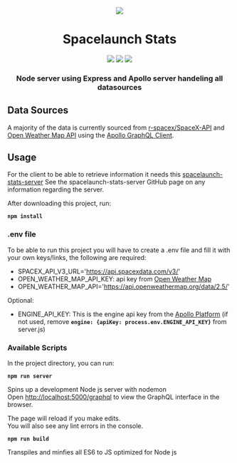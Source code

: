 <p align="center"><img src="https://3c1703fe8d.site.internapcdn.net/newman/gfx/news/2018/2-thespacexfal.jpg"></p>

<h1 align="center">Spacelaunch Stats</h1>

<p align="center">
<a href="https://www.codacy.com/app/vaneker/spacelaunch-stats-server"><img src="https://api.codacy.com/project/badge/Grade/6bbc5824ec2348bf81d0882d3e70c72a"></a>
<a href="https://github.com/vaneker/spacelaunch-stats-server/releases"><img src="https://img.shields.io/badge/version-0.1.0-brightgreen.svg"></a>
<a href="https://github.com/vaneker/spacelaunch-stats-server/blob/master/LICENSE"><img src="https://img.shields.io/badge/license-MIT-red.svg"></a>

</p>

<h3 align="center">Node server using Express and Apollo server handeling all datasources</h3>

## Data Sources

A majority of the data is currently sourced from [r-spacex/SpaceX-API](https://github.com/r-spacex/SpaceX-API) and [Open Weather Map API](https://openweathermap.org) using the [Apollo GraphQL Client](https://www.apollographql.com/).

## Usage

For the client to be able to retrieve information it needs this [spacelaunch-stats-server](https://github.com/vaneker/spacelaunch-stats-server) See the spacelaunch-stats-server GitHub page on any information regarding the server.

After downloading this project, run:

**`npm install`**

### .env file
To be able to run this project you will have to create a .env file and fill it with your own keys/links, the following are required:
- SPACEX_API_V3_URL='https://api.spacexdata.com/v3/'
- OPEN_WEATHER_MAP_API_KEY: api key from [Open Weather Map](https://openweathermap.org/)
- OPEN_WEATHER_MAP_API='https://api.openweathermap.org/data/2.5/'

Optional:
- ENGINE_API_KEY: This is the engine api key from the [Apollo Platform](https://engine.apollographql.com/) (if not used, remove **`engine: {apiKey: process.env.ENGINE_API_KEY}`** from server.js)

### Available Scripts

In the project directory, you can run:

**`npm run server`**

Spins up a development Node js server with nodemon<br>
Open [http://localhost:5000/graphql](http://localhost:5000/graphql) to view the GraphQL interface in the browser.

The page will reload if you make edits.<br>
You will also see any lint errors in the console.

**`npm run build`**

Transpiles and minfies all ES6 to JS optimized for Node js
